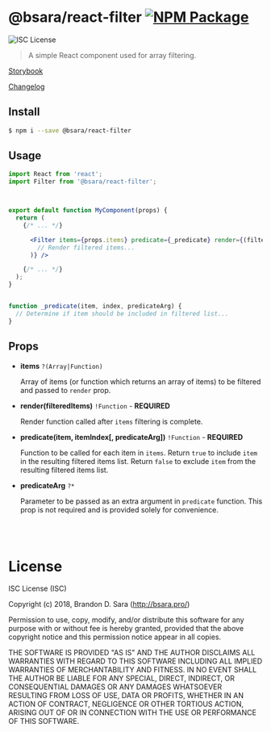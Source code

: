 # @bsara/react-filter [![NPM Package](https://img.shields.io/npm/v/@bsara/react-filter.svg?style=flat-square)][npm]

![ISC License](https://img.shields.io/badge/license-ISC-blue.svg?style=flat-square)

> A simple React component used for array filtering.


[Storybook](https://bsara.github.io/react-filter)

[Changelog](https://github.com/bsara/react-filter/blob/master/CHANGELOG.md)



## Install

```bash
$ npm i --save @bsara/react-filter
```


## Usage

```jsx
import React from 'react';
import Filter from '@bsara/react-filter';



export default function MyComponent(props) {
  return (
    {/* ... */}

      <Filter items={props.items} predicate={_predicate} render={(filteredItems) => (
        // Render filtered items...
      )} />

    {/* ... */}
  );
}


function _predicate(item, index, predicateArg) {
  // Determine if item should be included in filtered list...
}
```


## Props

- **items** `?(Array|Function)`

  Array of items (or function which returns an array of items) to be filtered and passed
  to `render` prop.

- **render(filteredItems)** `!Function` - **REQUIRED**

  Render function called after `items` filtering is complete.

- **predicate(item, itemIndex[, predicateArg])** `!Function` - **REQUIRED**

  Function to be called for each item in `items`. Return `true` to include `item` in the
  resulting filtered items list. Return `false` to exclude `item` from the resulting
  filtered items list.

- **predicateArg** `?*`

  Parameter to be passed as an extra argument in `predicate` function. This prop is not
  required and is provided solely for convenience.
  

<br/>
<br/>


# License

ISC License (ISC)

Copyright (c) 2018, Brandon D. Sara (http://bsara.pro/)

Permission to use, copy, modify, and/or distribute this software for any
purpose with or without fee is hereby granted, provided that the above
copyright notice and this permission notice appear in all copies.

THE SOFTWARE IS PROVIDED "AS IS" AND THE AUTHOR DISCLAIMS ALL WARRANTIES WITH
REGARD TO THIS SOFTWARE INCLUDING ALL IMPLIED WARRANTIES OF MERCHANTABILITY
AND FITNESS. IN NO EVENT SHALL THE AUTHOR BE LIABLE FOR ANY SPECIAL, DIRECT,
INDIRECT, OR CONSEQUENTIAL DAMAGES OR ANY DAMAGES WHATSOEVER RESULTING FROM
LOSS OF USE, DATA OR PROFITS, WHETHER IN AN ACTION OF CONTRACT, NEGLIGENCE OR
OTHER TORTIOUS ACTION, ARISING OUT OF OR IN CONNECTION WITH THE USE OR
PERFORMANCE OF THIS SOFTWARE.



[license]: https://github.com/bsara/react-filter/blob/master/LICENSE "License"
[npm]:     https://www.npmjs.com/package/@bsara/react-filter         "NPM Package: react-filter"
